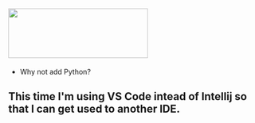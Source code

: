 #  <img src="https://www.python.org/static/img/python-logo.png" width="280" height="100"/>

- Why not add Python?

## This time I'm using VS Code intead of Intellij so that I can get used to another IDE.
